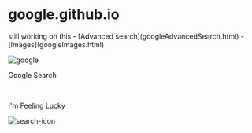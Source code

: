 # google.github.io
<link rel="stylesheet" href="googleSearch.css">
still working on this
-   [Advanced search](googleAdvancedSearch.html)
-   [Images](googleImages.html)

![google](../img/google.png)

Google Search

 

I'm Feeling Lucky

![search-icon](../img/search.png)
